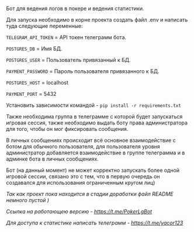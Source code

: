 Бот для ведения логов в покере и ведения статистики.

Для запуска необходимо в корне проекта создать файл .env и написать туда следующие переменные:

`TELEGRAM_API_TOKEN` = API токен телеграмм бота.  

`POSTGRES_DB` = Имя БД.  

`POSTGRES_USER` = Пользователь привязанный к БД.  

`PAYMENT_PASSWORD` = Пароль пользователя привязанного к БД.  

`POSTGRES_HOST` = localhost  

`PAYMENT_PORT` = 5432

Установить зависимости командой - `pip install -r requirements.txt`

Также необходима группа в телеграмме с которой будет запускаться игровая сессия, также необходимо
выдать боту права администратора для того, чтобы он мог фиксировать сообщения.

В личных сообщениях происходит всё основное взаимодействие с ботом для обычного пользователя,
для пользователя уровня администратор добавляется взаимодействие в группе телеграмма и в админке бота
в личных сообщениях.

Бот (на данный момент) не может корректно запускать более одной игровой сессии, связано это с тем,
что в первую очередь он создавался для использования ограниченным кругом лиц)

_Так как проект пока находится в стадии доработки файл README немного пустой )_

_Ссылка на работающею версию - https://t.me/PokerLgBot_

_Для доступа к статистике написать телеграмм - https://t.me/yacor123_